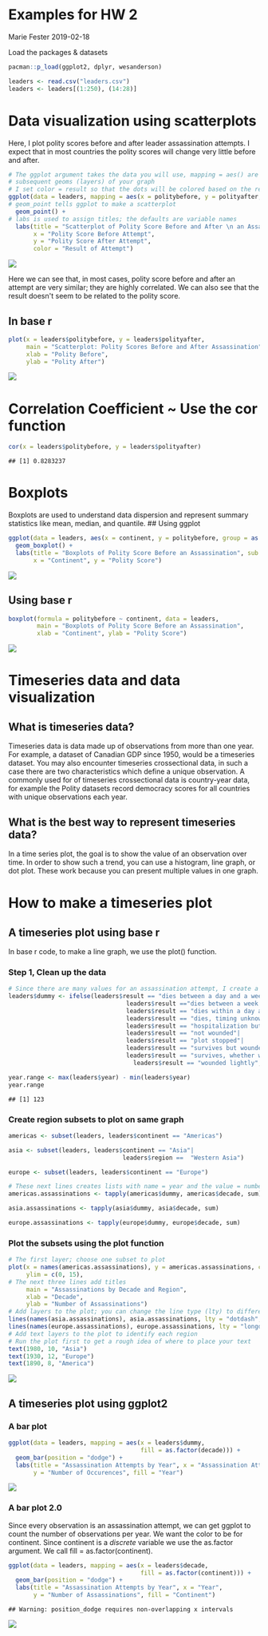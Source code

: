 Examples for HW 2
================
Marie Fester
2019-02-18

Load the packages & datasets

``` r
pacman::p_load(ggplot2, dplyr, wesanderson)

leaders <- read.csv("leaders.csv")
leaders <- leaders[(1:250), (14:28)]
```

Data visualization using scatterplots
=====================================

Here, I plot polity scores before and after leader assassination attempts. I expect that in most countries the polity scores will change very little before and after.

``` r
# The ggplot argument takes the data you will use, mapping = aes() are the characteristics to use in the
# subsequent geoms (layers) of your graph
# I set color = result so that the dots will be colored based on the result of the assassination attempt
ggplot(data = leaders, mapping = aes(x = politybefore, y = polityafter, color = result)) +
# geom_point tells ggplot to make a scatterplot
  geom_point() +
# labs is used to assign titles; the defaults are variable names
  labs(title = "Scatterplot of Polity Score Before and After \n an Assassination Attempt",
       x = "Polity Score Before Attempt",
       y = "Polity Score After Attempt",
       color = "Result of Attempt")
```

![](Timeseries_Histograms_files/figure-markdown_github/unnamed-chunk-2-1.png)

Here we can see that, in most cases, polity score before and after an attempt are very similar; they are highly correlated. We can also see that the result doesn't seem to be related to the polity score.

In base r
---------

``` r
plot(x = leaders$politybefore, y = leaders$polityafter,
     main = "Scatterplot: Polity Scores Before and After Assassination",
     xlab = "Polity Before",
     ylab = "Polity After")
```

![](Timeseries_Histograms_files/figure-markdown_github/unnamed-chunk-3-1.png)

Correlation Coefficient ~ Use the cor function
==============================================

``` r
cor(x = leaders$politybefore, y = leaders$polityafter)
```

    ## [1] 0.8283237

Boxplots
========

Boxplots are used to understand data dispersion and represent summary statistics like mean, median, and quantile. \#\# Using ggplot

``` r
ggplot(data = leaders, aes(x = continent, y = politybefore, group = as.factor(continent))) +
  geom_boxplot() +
  labs(title = "Boxplots of Polity Score Before an Assassination", sub = "By Continent",
       x = "Continent", y = "Polity Score")
```

![](Timeseries_Histograms_files/figure-markdown_github/unnamed-chunk-5-1.png)

Using base r
------------

``` r
boxplot(formula = politybefore ~ continent, data = leaders, 
        main = "Boxplots of Polity Score Before an Assassination",
        xlab = "Continent", ylab = "Polity Score")
```

![](Timeseries_Histograms_files/figure-markdown_github/unnamed-chunk-6-1.png)

Timeseries data and data visualization
======================================

What is timeseries data?
------------------------

Timeseries data is data made up of observations from more than one year. For example, a dataset of Canadian GDP since 1950, would be a timeseries dataset. You may also encounter timeseries crossectional data, in such a case there are two characteristics which define a unique observation. A commonly used for of timeseries crossectional data is country-year data, for example the Polity datasets record democracy scores for all countries with unique observations each year.

What is the best way to represent timeseries data?
--------------------------------------------------

In a time series plot, the goal is to show the value of an observation over time. In order to show such a trend, you can use a histogram, line graph, or dot plot. These work because you can present multiple values in one graph.

How to make a timeseries plot
=============================

A timeseries plot using base r
------------------------------

In base r code, to make a line graph, we use the plot() function.

### Step 1, Clean up the data

``` r
# Since there are many values for an assassination attempt, I create a new dummy variable
leaders$dummy <- ifelse(leaders$result == "dies between a day and a week"| 
                                 leaders$result =="dies between a week and a month"| 
                                 leaders$result == "dies within a day after the attack"|
                                 leaders$result == "dies, timing unknown"|
                                 leaders$result == "hospitalization but no permanent disability"|
                                 leaders$result == "not wounded"|
                                 leaders$result == "plot stopped"|
                                 leaders$result == "survives but wounded severely"|
                                 leaders$result == "survives, whether wounded unknown"|
                                   leaders$result == "wounded lightly", 1, 0)

year.range <- max(leaders$year) - min(leaders$year)
year.range
```

    ## [1] 123

### Create region subsets to plot on same graph

``` r
americas <- subset(leaders, leaders$continent == "Americas")

asia <- subset(leaders, leaders$continent == "Asia"|
                                leaders$region ==  "Western Asia")

europe <- subset(leaders, leaders$continent == "Europe")

# These next lines creates lists with name = year and the value = number of assassination attempts
americas.assassinations <- tapply(americas$dummy, americas$decade, sum)

asia.assassinations <- tapply(asia$dummy, asia$decade, sum)

europe.assassinations <- tapply(europe$dummy, europe$decade, sum)
```

### Plot the subsets using the plot function

``` r
# The first layer; choose one subset to plot
plot(x = names(americas.assassinations), y = americas.assassinations, col = "black", type = "l",
     ylim = c(0, 15),
# The next three lines add titles
     main = "Assassinations by Decade and Region",
     xlab = "Decade",
     ylab = "Number of Assassinations")
# Add layers to the plot; you can change the line type (lty) to differentiate the regions
lines(names(asia.assassinations), asia.assassinations, lty = "dotdash", type = "l")
lines(names(europe.assassinations), europe.assassinations, lty = "longdash", type = "l")
# Add text layers to the plot to identify each region
# Run the plot first to get a rough idea of where to place your text
text(1980, 10, "Asia")
text(1930, 12, "Europe")
text(1890, 8, "America")
```

![](Timeseries_Histograms_files/figure-markdown_github/unnamed-chunk-9-1.png)

A timeseries plot using ggplot2
-------------------------------

### A bar plot

``` r
ggplot(data = leaders, mapping = aes(x = leaders$dummy, 
                                     fill = as.factor(decade))) +
  geom_bar(position = "dodge") + 
  labs(title = "Assassination Attempts by Year", x = "Assassination Attempt", 
       y = "Number of Occurences", fill = "Year")
```

![](Timeseries_Histograms_files/figure-markdown_github/unnamed-chunk-10-1.png)

### A bar plot 2.0

Since every observation is an assassination attempt, we can get ggplot to count the number of observations per year. We want the color to be for continent. Since continent is a *discrete* variable we use the as.factor argument. We call fill = as.factor(continent).

``` r
ggplot(data = leaders, mapping = aes(x = leaders$decade, 
                                     fill = as.factor(continent))) +
  geom_bar(position = "dodge") + 
  labs(title = "Assassination Attempts by Year", x = "Year", 
       y = "Number of Assassinations", fill = "Continent")
```

    ## Warning: position_dodge requires non-overlapping x intervals

![](Timeseries_Histograms_files/figure-markdown_github/unnamed-chunk-11-1.png)
